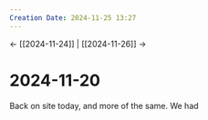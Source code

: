 ```yaml
---
Creation Date: 2024-11-25 13:27
---
```


<- [[2024-11-24]] | [[2024-11-26]]  ->

# 2024-11-20
Back on site today, and more of the same. We had